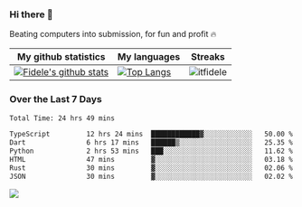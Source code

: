 ### Hi there 👋
<p>Beating computers into submission, for fun and profit 🔥</p>

|My github statistics|My languages|Streaks|
|-|-|-|
|[![Fidele's github stats](https://github-readme-stats.vercel.app/api?username=itfidele&count_private=true&show_icons=true&theme=dark&hide_title=true)](https://github.com/itfidele)|[![Top Langs](https://github-readme-stats.vercel.app/api/top-langs/?username=itfidele&show_icons=true&langs_count=8&theme=dark&layout=compact&hide_title=true)](https://github.com/itfidele)|![itfidele](https://github-readme-streak-stats.herokuapp.com/?user=itfidele&theme=dark)

### Over the Last 7 Days
<!--START_SECTION:waka-->

```txt
Total Time: 24 hrs 49 mins

TypeScript         12 hrs 24 mins  ████████████▓░░░░░░░░░░░░   50.00 %
Dart               6 hrs 17 mins   ██████▒░░░░░░░░░░░░░░░░░░   25.35 %
Python             2 hrs 53 mins   ███░░░░░░░░░░░░░░░░░░░░░░   11.62 %
HTML               47 mins         ▓░░░░░░░░░░░░░░░░░░░░░░░░   03.18 %
Rust               30 mins         ▓░░░░░░░░░░░░░░░░░░░░░░░░   02.06 %
JSON               30 mins         ▓░░░░░░░░░░░░░░░░░░░░░░░░   02.02 %
```

<!--END_SECTION:waka-->

![](https://komarev.com/ghpvc/?username=itfidele)
